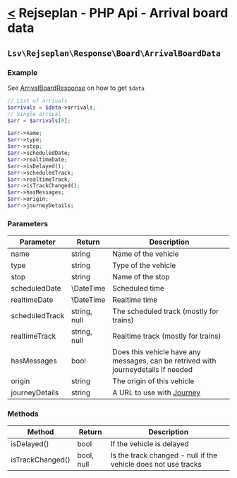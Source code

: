 [<](../../index.md) Rejseplan - PHP Api - Arrival board data
============================================================

## `Lsv\Rejseplan\Response\Board\ArrivalBoardData`

### Example

See [ArrivalBoardResponse](../ArrivalBoardResponse.md) on how to get `$data`

```php
// List of arrivals
$arrivals = $data->arrivals;
// Single arrival
$arr = $arrivals[0];

$arr->name;
$arr->type;
$arr->stop;
$arr->scheduledDate;
$arr->realtimeDate;
$arr->isDelayed();
$arr->scheduledTrack;
$arr->realtimeTrack;
$arr->isTrackChanged();
$arr->hasMessages;
$arr->origin;
$arr->journeyDetails;
```

### Parameters

| Parameter        | Return | Description |
|------------------| --- | --- |
| name             | string | Name of the vehicle |
| type             | string | Type of the vehicle |
| stop             | string | Name of the stop |
| scheduledDate  | \DateTime | Scheduled time |
| realtimeDate   | \DateTime | Realtime time |
| scheduledTrack | string, null | The scheduled track (mostly for trains) |
| realtimeTrack  | string, null | Realtime track (mostly for trains) |
| hasMessages      | bool | Does this vehicle have any messages, can be retrived with journeydetails if needed |
| origin           | string | The origin of this vehicle |
| journeyDetails | string | A URL to use with [Journey](../../Journey.md) |


### Methods

| Method              | Return | Description |
|---------------------| --- | --- |
| isDelayed()         | bool | If the vehicle is delayed |
| isTrackChanged()    | bool, null | Is the track changed - null if the vehicle does not use tracks |
